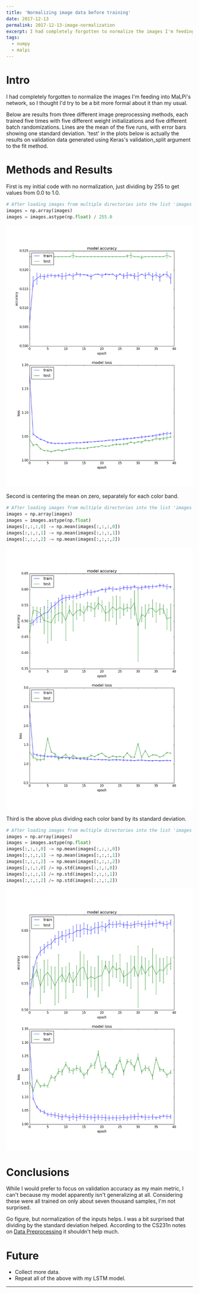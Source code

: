 ```yaml
---
title: 'Normalizing image data before training'
date: 2017-12-13
permalink: 2017-12-13-image-normalization
excerpt: I had completely forgotten to normalize the images I'm feeding into MaLPi's network, so I thought I'd try to be a bit more formal about it than my usual.
tags:
  - numpy
  - malpi
---
```


# Intro

I had completely forgotten to normalize the images I'm feeding into MaLPi's network, so I thought I'd try to be a bit more formal about it than my usual.

Below are results from three different image preprocessing methods, each trained five times with five different weight initializations and five different batch randomizations. Lines are the mean of the five runs, with error bars showing one standard deviation. 'test' in the plots below is actually the results on validation data generated using Keras's validation_split argument to the fit method.

# Methods and Results

First is my initial code with no normalization, just dividing by 255 to get values from 0.0 to 1.0.

```python
# After loading images from multiple directories into the list 'images'
images = np.array(images)
images = images.astype(np.float) / 255.0
```

![No Image Normalization](/images/blog/2017-12-no-norm.png "No Normalization")

Second is centering the mean on zero, separately for each color band.

```python
# After loading images from multiple directories into the list 'images'
images = np.array(images)
images = images.astype(np.float)
images[:,:,:,0] -= np.mean(images[:,:,:,0])
images[:,:,:,1] -= np.mean(images[:,:,:,1])
images[:,:,:,2] -= np.mean(images[:,:,:,2])
```

![Mean Subtraction](/images/blog/2017-12-norm.png "Mean Centered on Zero")

Third is the above plus dividing each color band by its standard deviation.

```python
# After loading images from multiple directories into the list 'images'
images = np.array(images)
images = images.astype(np.float)
images[:,:,:,0] -= np.mean(images[:,:,:,0])
images[:,:,:,1] -= np.mean(images[:,:,:,1])
images[:,:,:,2] -= np.mean(images[:,:,:,2])
images[:,:,:,0] /= np.std(images[:,:,:,0])
images[:,:,:,1] /= np.std(images[:,:,:,1])
images[:,:,:,2] /= np.std(images[:,:,:,2])
```

![With Normalization](/images/blog/2017-12-norm-std.png  "Mean Centered on Zero and divide by the Standard Deviation")

# Conclusions

While I would prefer to focus on validation accuracy as my main metric, I can't because my model apparently isn't generalizing at all. Considering these were all trained on only about seven thousand samples, I'm not surprised.

Go figure, but normalization of the inputs helps. I was a bit surprised that dividing by the standard deviation helped. According to the CS231n notes on [Data Preprocessing](http://cs231n.github.io/neural-networks-2/) it shouldn't help much.

# Future

* Collect more data.
* Repeat all of the above with my LSTM model.

------
